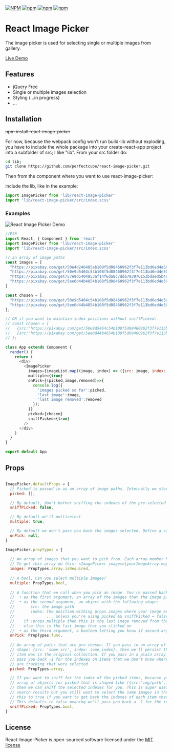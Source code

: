 [![NPM](https://img.shields.io/npm/v/react-image-picker.svg)](https://www.npmjs.com/package/react-image-picker)
[![npm](https://img.shields.io/npm/dt/react-image-picker.svg)](https://www.npmjs.com/package/react-image-picker)
[![npm](https://img.shields.io/npm/dm/react-image-picker.svg)](https://www.npmjs.com/package/react-image-picker)
[![npm](https://img.shields.io/npm/l/react-image-picker.svg)](http://opensource.org/licenses/MIT)

# React Image Picker
The image picker is used for selecting single or multiple images from gallery.

[Live Demo](https://bagongkia.github.io/react-image-picker/)

## Features
- jQuery Free
- Single or multiple images selection
- Styling (...in progress)
- ...

## Installation
~~npm install react-image-picker~~

For now, because the webpack config won’t run build-lib without exploding, you have to include the whole package into your create-react-app project into a subfolder of src; I like "lib". From your src folder do:

```bash
cd lib;
git clone https://github.com/perfectcube/react-image-picker.git
```

Then from the component where you want to use react-image-picker:

include the lib, like in the example:

```javascript
import ImagePicker from 'lib/react-image-picker'
import 'lib/react-image-picker/src/index.scss'
```

### Examples

![React Image Picker Demo](https://raw.githubusercontent.com/bagongkia/react-image-picker/master/docs/img/react-image-picker-demo.jpg)

```javascript
//ES6
import React, { Component } from 'react'
import ImagePicker from 'lib/react-image-picker'
import 'lib/react-image-picker/src/index.scss'

// an array of image paths
const images = [
  "https://pixabay.com/get/50e4d246485ab108f5d08460962f3f7e113bd6ed4e50744f702a7ed6924cc5_1280.jpg",
  "https://pixabay.com/get/50e9d5464c54b108f5d08460962f3f7e113bd6ed4e50744f702a7ed6924cc5_1280.jpg",  
  "https://pixabay.com/get/57e9d5404953af14f6da8c7dda793076153bdaed5b4c704c732a7ed19548c458_1280.jpg",
  "https://pixabay.com/get/5ee0d44b4854b108f5d08460962f3f7e113bd6ed4e50744f702a7ed6924cc5_1280.jpg",
]

const chosen = [  
  "https://pixabay.com/get/50e9d5464c54b108f5d08460962f3f7e113bd6ed4e50744f702a7ed6924cc5_1280.jpg",
  "https://pixabay.com/get/5ee0d44b4854b108f5d08460962f3f7e113bd6ed4e50744f702a7ed6924cc5_1280.jpg",
];

// OR if you want to maintain index positions without sniffPicked:
// const chosen = [  
//   {src:"https://pixabay.com/get/50e9d5464c54b108f5d08460962f3f7e113bd6ed4e50744f702a7ed6924cc5_1280.jpg",index:1},
//   {src:"https://pixabay.com/get/5ee0d44b4854b108f5d08460962f3f7e113bd6ed4e50744f702a7ed6924cc5_1280.jpg", index:3},
// ];

class App extends Component {
  render() {
    return (
      <div>
        <ImagePicker
          images={imageList.map((image, index) => ({src: image, index: index}))}
          multiple={true}
          onPick={(picked,image,removed)=>{
            console.log({
              'images picked so far':picked,
              'last image':image,
              'last image removed':removed
            });
          }}
          picked={chosen}
          sniffPicked={true}
        />
      </div>
    )
  }
}

export default App
```

## Props

```javascript

ImagePicker.defaultProps = {
  // Picked is passed in as an array of image paths. Internally we store this in an immutable Map()
  picked: [],

  // By default, don't bother sniffing the indexes of the pre-selected items in picked from the images array
  sniffPicked: false,

  // By default we'll multiselect
  multiple: true,

  // By default we don't pass you back the images selected. Define a callback if you want to get a list of what's been picked so far.
  onPick: null,
}

ImagePicker.propTypes = {
  
  // An array of images that you want to pick from. Each array member has this shape: {src: 'some src', index: some_index}.
  // To get this array do this: <ImagePicker images={yourImageArray.map((image, index) => ({src: image, index: index}))}
  images: PropTypes.array.isRequired,
  
  // A bool, Can you select multiple images?
  multiple: PropTypes.bool,
  
  // A function that we call when you pick an image. You're passed back:
  //  • as the first argument, an array of the images that the image picker has chosen so far
  //  • as the second argument, an object with the following shape:
  //       src: the image path
  //       index: the position withing props.images where your image exists
  //              ... unless you're using picked && sniffPicked = false then you get -1
  //    if !props.multiple then this is the last image removed from the list
  //    else this is the last image that you clicked on
  //  • as the third argument, a boolean letting you know if second argument was removed from the list
  onPick: PropTypes.func,
  
  // An array of paths that are pre-chosen. If you pass in an array of objects, each with this
  // shape: {src: 'some src', index: some_index}, then we'll persist the index where the chosen
  // item was in the original collection. If you pass in a plain array of source paths then we'll
  // pass you back -1 for the indexes on items that we don't know where they came from, even if we
  // are tracking that were selected
  picked: PropTypes.array,

  // If you want to sniff for the index of the picked items, because you don't want to pass in an
  // array of objects for picked that is shaped like [{src:'img/path',index:n},{src:'img2/path',index:x}]
  // then we can sniff the selected indexes for you. This is super useful if the indexes change in
  // search results but you still want to select the same images in the refined search results. Set
  // this to true if you want to get back the indexes of each item that we select.
  // This defaults to false meaning we'll pass you back a -1 for the index of the picked items.
  sniffPicked: PropTypes.bool,
}

```

## License

React-Image-Picker is open-sourced software licensed under the [MIT license](http://opensource.org/licenses/MIT)
